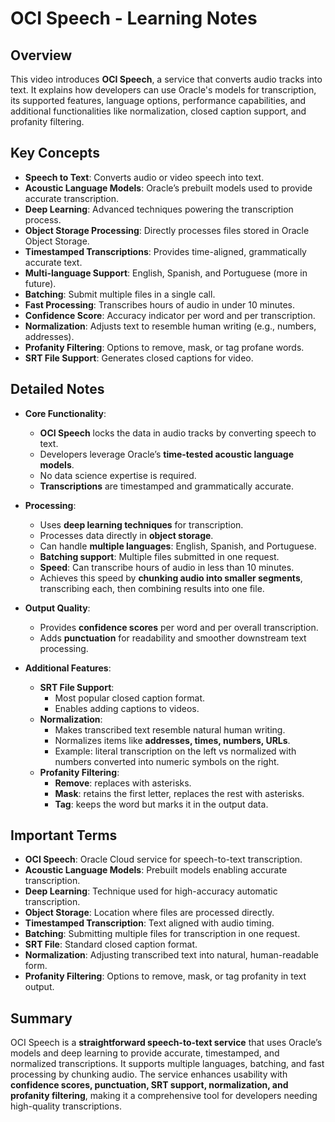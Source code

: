 # OCI Speech - Learning Notes

## Overview
This video introduces **OCI Speech**, a service that converts audio tracks into text. It explains how developers can use Oracle's models for transcription, its supported features, language options, performance capabilities, and additional functionalities like normalization, closed caption support, and profanity filtering.

## Key Concepts
- **Speech to Text**: Converts audio or video speech into text.
- **Acoustic Language Models**: Oracle’s prebuilt models used to provide accurate transcription.
- **Deep Learning**: Advanced techniques powering the transcription process.
- **Object Storage Processing**: Directly processes files stored in Oracle Object Storage.
- **Timestamped Transcriptions**: Provides time-aligned, grammatically accurate text.
- **Multi-language Support**: English, Spanish, and Portuguese (more in future).
- **Batching**: Submit multiple files in a single call.
- **Fast Processing**: Transcribes hours of audio in under 10 minutes.
- **Confidence Score**: Accuracy indicator per word and per transcription.
- **Normalization**: Adjusts text to resemble human writing (e.g., numbers, addresses).
- **Profanity Filtering**: Options to remove, mask, or tag profane words.
- **SRT File Support**: Generates closed captions for video.

## Detailed Notes
- **Core Functionality**:
  - **OCI Speech** locks the data in audio tracks by converting speech to text.
  - Developers leverage Oracle’s **time-tested acoustic language models**.
  - No data science expertise is required.
  - **Transcriptions** are timestamped and grammatically accurate.

- **Processing**:
  - Uses **deep learning techniques** for transcription.
  - Processes data directly in **object storage**.
  - Can handle **multiple languages**: English, Spanish, and Portuguese.
  - **Batching support**: Multiple files submitted in one request.
  - **Speed**: Can transcribe hours of audio in less than 10 minutes.
  - Achieves this speed by **chunking audio into smaller segments**, transcribing each, then combining results into one file.

- **Output Quality**:
  - Provides **confidence scores** per word and per overall transcription.
  - Adds **punctuation** for readability and smoother downstream text processing.

- **Additional Features**:
  - **SRT File Support**:
    - Most popular closed caption format.
    - Enables adding captions to videos.
  - **Normalization**:
    - Makes transcribed text resemble natural human writing.
    - Normalizes items like **addresses, times, numbers, URLs**.
    - Example: literal transcription on the left vs normalized with numbers converted into numeric symbols on the right.
  - **Profanity Filtering**:
    - **Remove**: replaces with asterisks.
    - **Mask**: retains the first letter, replaces the rest with asterisks.
    - **Tag**: keeps the word but marks it in the output data.

## Important Terms
- **OCI Speech**: Oracle Cloud service for speech-to-text transcription.
- **Acoustic Language Models**: Prebuilt models enabling accurate transcription.
- **Deep Learning**: Technique used for high-accuracy automatic transcription.
- **Object Storage**: Location where files are processed directly.
- **Timestamped Transcription**: Text aligned with audio timing.
- **Batching**: Submitting multiple files for transcription in one request.
- **SRT File**: Standard closed caption format.
- **Normalization**: Adjusting transcribed text into natural, human-readable form.
- **Profanity Filtering**: Options to remove, mask, or tag profanity in text output.

## Summary
OCI Speech is a **straightforward speech-to-text service** that uses Oracle’s models and deep learning to provide accurate, timestamped, and normalized transcriptions. It supports multiple languages, batching, and fast processing by chunking audio. The service enhances usability with **confidence scores, punctuation, SRT support, normalization, and profanity filtering**, making it a comprehensive tool for developers needing high-quality transcriptions.
